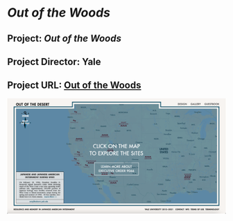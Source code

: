 # _Out of the Woods_
## Project: _Out of the Woods_
## Project Director: Yale
## Project URL: [Out of the Woods](https://outofthedesert.yale.edu)
![Main Page](https://github.com/MMoon2/MMoon2/blob/f2adb4ed48d1c4c5fe73a405f44192161be41262/images/Main%20Page.png)
## 
